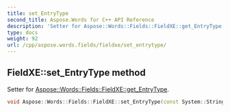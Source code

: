 ```yaml
---
title: set_EntryType
second_title: Aspose.Words for C++ API Reference
description: 'Setter for Aspose::Words::Fields::FieldXE::get_EntryType.'
type: docs
weight: 92
url: /cpp/aspose.words.fields/fieldxe/set_entrytype/
---
```

## FieldXE::set_EntryType method


Setter for [Aspose::Words::Fields::FieldXE::get_EntryType](../get_entrytype/).

```cpp
void Aspose::Words::Fields::FieldXE::set_EntryType(const System::String &value)
```


